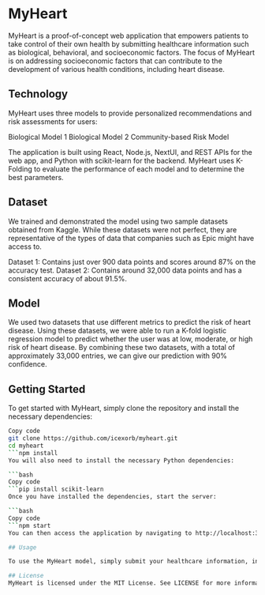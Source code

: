 # MyHeart
MyHeart is a proof-of-concept web application that empowers patients to take control of their own health by submitting healthcare information such as biological, behavioral, and socioeconomic factors. The focus of MyHeart is on addressing socioeconomic factors that can contribute to the development of various health conditions, including heart disease.

## Technology
MyHeart uses three models to provide personalized recommendations and risk assessments for users:

Biological Model 1
Biological Model 2
Community-based Risk Model

The application is built using React, Node.js, NextUI, and REST APIs for the web app, and Python with scikit-learn for the backend. MyHeart uses K-Folding to evaluate the performance of each model and to determine the best parameters.

## Dataset
We trained and demonstrated the model using two sample datasets obtained from Kaggle. While these datasets were not perfect, they are representative of the types of data that companies such as Epic might have access to.

Dataset 1: Contains just over 900 data points and scores around 87% on the accuracy test.
Dataset 2: Contains around 32,000 data points and has a consistent accuracy of about 91.5%.

## Model
We used two datasets that use different metrics to predict the risk of heart disease. Using these datasets, we were able to run a K-fold logistic regression model to predict whether the user was at low, moderate, or high risk of heart disease. By combining these two datasets, with a total of approximately 33,000 entries, we can give our prediction with 90% confidence.

## Getting Started
To get started with MyHeart, simply clone the repository and install the necessary dependencies:

```bash
Copy code
git clone https://github.com/icexorb/myheart.git
cd myheart
```npm install
You will also need to install the necessary Python dependencies:

```bash
Copy code
```pip install scikit-learn
Once you have installed the dependencies, start the server:

```bash
Copy code
```npm start
You can then access the application by navigating to http://localhost:3000 in your web browser.

## Usage

To use the MyHeart model, simply submit your healthcare information, including biological, behavioral, and socioeconomic factors. The MyHeart model will then give you proactive suggestions and information to improve your cardiovascular health.

## License
MyHeart is licensed under the MIT License. See LICENSE for more information.
